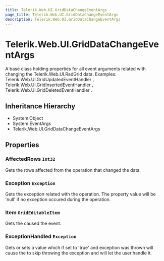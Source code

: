 ```yaml
---
title: Telerik.Web.UI.GridDataChangeEventArgs
page_title: Telerik.Web.UI.GridDataChangeEventArgs
description: Telerik.Web.UI.GridDataChangeEventArgs
---
```


# Telerik.Web.UI.GridDataChangeEventArgs

A base class holding properties for all event arguments related with changing the Telerik.Web.UI.RadGrid data. Examples: Telerik.Web.UI.GridUpdatedEventHandler , Telerik.Web.UI.GridInsertedEventHandler ,
            Telerik.Web.UI.GridDeletedEventHandler .

## Inheritance Hierarchy

* System.Object
* System.EventArgs
* Telerik.Web.UI.GridDataChangeEventArgs

## Properties

###  AffectedRows `Int32`

Gets the rows affected from the operation that changed the  data.

###  Exception `Exception`

Gets the exception related with the operation. The property value will be
            'null' if no exception occured during the operation.

###  Item `GridEditableItem`

Gets the  caused the event.

###  ExceptionHandled `Exception`

Gets or sets a value which if set to 'true' and exception was thrown
            will cause the  to skip throwing the exception
            and will let the user handle it.

